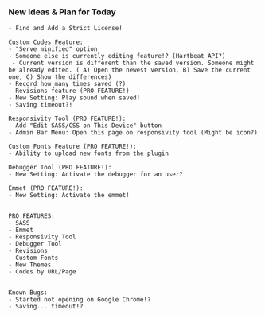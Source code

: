 ### New Ideas & Plan for Today ###

	- Find and Add a Strict License!

	Custom Codes Feature:
	- "Serve minified" option
	- Someone else is currently editing feature!? (Hartbeat API?)
	 - Current version is different than the saved version. Someone might be already edited. ( A) Open the newest version, B) Save the current one, C) Show the differences)
	- Record how many times saved (?)
	- Revisions feature (PRO FEATURE!)
	- New Setting: Play sound when saved!
	- Saving timeout?!
	
	Responsivity Tool (PRO FEATURE!):
	- Add "Edit SASS/CSS on This Device" button
	- Admin Bar Menu: Open this page on responsivity tool (Might be icon?)
	
	Custom Fonts Feature (PRO FEATURE!):
	- Ability to upload new fonts from the plugin
	
	Debugger Tool (PRO FEATURE!):
	- New Setting: Activate the debugger for an user?
	
	Emmet (PRO FEATURE!):
	- New Setting: Activate the emmet!
	
	
	PRO FEATURES:
	- SASS
	- Emmet
	- Responsivity Tool
	- Debugger Tool
	- Revisions
	- Custom Fonts
	- New Themes
	- Codes by URL/Page
	
	
	Known Bugs:
	- Started not opening on Google Chrome!?
	- Saving... timeout!?
